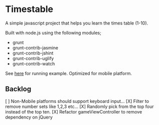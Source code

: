 Timestable
==========

A simple javascript project that helps you learn the times table (1-10).

Built with node.js using the following modules;
+ grunt
+ grunt-contrib-jasmine
+ grunt-contrib-jshint
+ grunt-contrib-uglify
+ grunt-contrib-watch

See [here](http://www.deadlygeek.com/js-labs/tt/index.html) for running example.  Optimized for mobile platform.

Backlog
-------
[ ] Non-Mobile platforms should support keyboard input...
[X] Filter to remove number sets like 1,2,3 etc...
[X] Randomly pick from the top four instead of the top ten.
[X] Refactor gameViewController to remove dependency on jQuery

